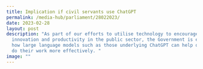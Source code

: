 ```yaml
---
title: Implication if civil servants use ChatGPT
permalink: /media-hub/parliament/28022023/
date: 2023-02-28
layout: post
description: "As part of our efforts to utilise technology to encourage
  innovation and productivity in the public sector, the Government is exploring
  how large language models such as those underlying ChatGPT can help officers
  do their work more effectively. "
image: ""
---
```

